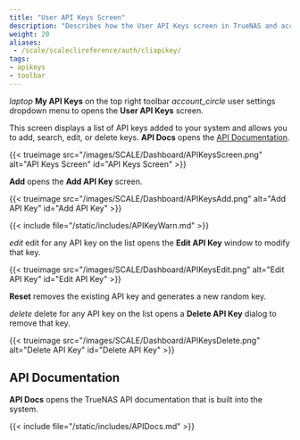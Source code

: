 ```yaml
---
title: "User API Keys Screen"
description: "Describes how the User API Keys screen in TrueNAS and access API Documentation"
weight: 20
aliases: 
 - /scale/scaleclireference/auth/cliapikey/
tags:
- apikeys
- toolbar
---
```


<i class="material-icons" aria-hidden="true" title="laptop" style="vertical-align: top;">laptop</i> **My API Keys** on the top right toolbar <i class="material-icons" aria-hidden="true">account_circle</i> user settings dropdown menu to opens the **User API Keys** screen.

This screen displays a list of API keys added to your system and allows you to add, search, edit, or delete keys.
**API Docs** opens the [API Documentation](#api-documentation).

{{< trueimage src="/images/SCALE/Dashboard/APIKeysScreen.png" alt="API Keys Screen" id="API Keys Screen" >}}

**Add** opens the **Add API Key** screen.

{{< trueimage src="/images/SCALE/Dashboard/APIKeysAdd.png" alt="Add API Key" id="Add API Key" >}}

{{< include file="/static/includes/APIKeyWarn.md" >}}

<i class="material-icons" aria-hidden="true" title="Edit">edit</i> edit for any API key on the list opens the **Edit API Key** window to modify that key.

{{< trueimage src="/images/SCALE/Dashboard/APIKeysEdit.png" alt="Edit API Key" id="Edit API Key" >}}

**Reset** removes the existing API key and generates a new random key.

<i class="material-icons" aria-hidden="true" title="Delete">delete</i> delete for any API key on the list opens a **Delete API Key** dialog to remove that key.

{{< trueimage src="/images/SCALE/Dashboard/APIKeysDelete.png" alt="Delete API Key" id="Delete API Key" >}}

## API Documentation

**API Docs** opens the TrueNAS API documentation that is built into the system.

{{< include file="/static/includes/APIDocs.md" >}}
